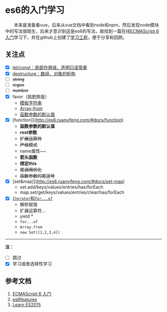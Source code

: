 # es6的入门学习
&emsp;&emsp;本来是准备看vue，后来从vue文档中看到node和npm，然后发现node模块中的写法很陌生，后来才意识到这是es6的写法，故找到一篇在线[ECMAScript 6 入门](http://es6.ruanyifeng.com)学习下，并在github上创建了[学习工程](https://github.com/gmaclinuxer/vue_taste/tree/master/es6-feature)，便于分享和回顾。

## 关注点

- [x] [let/const：局部作用域、声明只读常量](http://es6.ruanyifeng.com/#docs/let)
- [x] [destructure：数组、对象的析构](http://es6.ruanyifeng.com/#docs/destructuring)
- [ ] ~~string~~
- [ ] ~~regex~~
- [ ] ~~number~~
- [x] favor（挑肥拣瘦）
    + [模板字符串](http://es6.ruanyifeng.com/#docs/string#模板字符串)
    + [Array-from](http://es6.ruanyifeng.com/#docs/array#Array-from)
    + [函数参数的默认值](http://es6.ruanyifeng.com/#docs/function#函数参数的默认值)
- [x] [function]](http://es6.ruanyifeng.com/#docs/function)
    + **函数参数的默认值**
    + **rest参数**
    + ~~扩展运算符~~
    + ~~严格模式~~
    + name属性~~
    + **箭头函数**
    + **绑定this**
    + ~~尾调用优化~~
    + ~~函数参数的尾逗号~~
- [x] [set&map]](http://es6.ruanyifeng.com/#docs/set-map)
    + set.add/keys/values/entries/has/forEach
    + map.set/get/keys/values/entries/clear/has/forEach
- [x] [`Iterator`和`for...of`](http://es6.ruanyifeng.com/#docs/iterator)
    + 解析赋值
    + 扩展运算符...
    + yield *
    + `for...of`
    + `Array.from`
    + `new Set([1,2,3,4])`
____________________________
**注：**
- [ ] 跳过
- [x] 学习或者选择性学习

## 参考文档
1. [ECMAScript 6 入门](http://es6.ruanyifeng.com)
2. [es6features](https://github.com/lukehoban/es6features#readme)
3. [Learn ES2015](http://babeljs.cn/docs/learn-es2015/)


